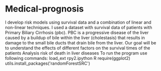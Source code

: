 # Medical-prognosis
I develop risk models using survival data and a combination of linear and non-linear techniques. I used a dataset with survival data of patients with Primary Biliary Cirrhosis (pbc). PBC is a progressive disease of the liver caused by a buildup of bile within the liver (cholestasis) that results in damage to the small bile ducts that drain bile from the liver. Our goal will be to understand the effects of different factors on the survival times of the patients
Analysis risk of death in liver diseases
To run the program use following commands:
load_ext rpy2.ipython
R require(ggplot2)
utils.install_packages('randomForestSRC')

